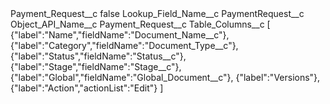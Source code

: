 <?xml version="1.0" encoding="UTF-8"?>
<CustomMetadata xmlns="http://soap.sforce.com/2006/04/metadata" xmlns:xsi="http://www.w3.org/2001/XMLSchema-instance" xmlns:xsd="http://www.w3.org/2001/XMLSchema">
    <label>Payment_Request__c</label>
    <protected>false</protected>
    <values>
        <field>Lookup_Field_Name__c</field>
        <value xsi:type="xsd:string">PaymentRequest__c</value>
    </values>
    <values>
        <field>Object_API_Name__c</field>
        <value xsi:type="xsd:string">Payment_Request__c</value>
    </values>
    <values>
        <field>Table_Columns__c</field>
        <value xsi:type="xsd:string">[
{&quot;label&quot;:&quot;Name&quot;,&quot;fieldName&quot;:&quot;Document_Name__c&quot;},
{&quot;label&quot;:&quot;Category&quot;,&quot;fieldName&quot;:&quot;Document_Type__c&quot;},
{&quot;label&quot;:&quot;Status&quot;,&quot;fieldName&quot;:&quot;Status__c&quot;},
{&quot;label&quot;:&quot;Stage&quot;,&quot;fieldName&quot;:&quot;Stage__c&quot;},
{&quot;label&quot;:&quot;Global&quot;,&quot;fieldName&quot;:&quot;Global_Document__c&quot;},
{&quot;label&quot;:&quot;Versions&quot;},
{&quot;label&quot;:&quot;Action&quot;,&quot;actionList&quot;:&quot;Edit&quot;}
]</value>
    </values>
</CustomMetadata>
